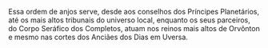 ﻿Essa ordem de anjos serve, desde aos conselhos dos Príncipes Planetários, até os mais altos tribunais do universo local, enquanto os seus parceiros, do Corpo Seráfico dos Completos, atuam nos reinos mais altos de Orvônton e mesmo nas cortes dos Anciães dos Dias em Uversa.